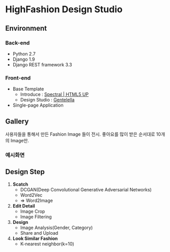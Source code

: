 # HighFashion Design Studio

## Environment

### Back-end

- Python 2.7
- Django 1.9
- Django REST framework 3.3

### Front-end

- Base Template
	- Introduce : [Spectral | HTML5 UP](http://html5up.net/spectral)
	- Design Studio : [Gentelella](https://github.com/puikinsh/gentelella)
- Single-page Application

## Gallery

사용자들을 통해서 만든 Fashion Image 들이 전시.
좋아요를 많이 받은 순서대로 10개의 Image만.

### 예시화면

## Design Step

1. **Scatch** 
	- DCGAN(Deep Convolutional Generative Adversarial Networks)
	- Word2Vec
	- => Word2Image
2. **Edit Detail**
	- Image Crop
	- Image Filtering
3. **Design**
	- Image Analysis(Gender, Category)
	- Share and Upload
4. **Look Similar Fashion**
	- K-nearest neighbor(k=10)
